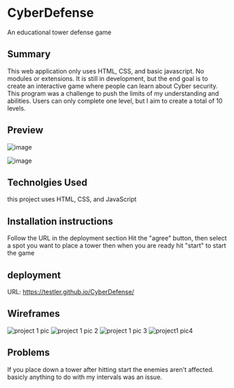 # CyberDefense
An educational tower defense game

## Summary
This web application only uses HTML, CSS, and basic javascript.  No modules or extensions.  It is still in development, but the end goal is to create an interactive game where people can learn about Cyber security.  This program was a challenge to push the limits of my understanding and abilities.  Users can only complete one level, but I aim to create a total of 10 levels.

## Preview
![image](https://user-images.githubusercontent.com/7112451/167258458-35a3aa1a-c3eb-4aca-905b-3681f5fc31b3.png)

![image](https://user-images.githubusercontent.com/7112451/167258422-266730b5-c193-424a-9f5f-894dc745d465.png)


## Technolgies Used
this project uses HTML, CSS, and JavaScript
## Installation instructions
Follow the URL in the deployment section
Hit the "agree" button, then select a spot you want to place a tower then when you are ready hit "start" to start the game

## deployment
URL: https://testler.github.io/CyberDefense/

## Wireframes
![project 1 pic](https://user-images.githubusercontent.com/7112451/167258612-cf284ec4-61d0-4064-9619-31f408463c3e.png)
![project 1 pic 2](https://user-images.githubusercontent.com/7112451/167258623-3401f7a3-2f35-4f1b-a9e1-165083f26f78.png)
![project 1 pic 3](https://user-images.githubusercontent.com/7112451/167258627-a5ab7e86-7be5-43c9-9ac3-02b0e735e7d4.png)
![project1 pic4](https://user-images.githubusercontent.com/7112451/167258600-e4dc8c06-c8e5-4b65-b422-2d2d71a6cce2.png)


## Problems
If you place down a tower after hitting start the enemies aren't affected. basicly anything to do with my intervals was an issue.
